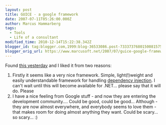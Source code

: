 ```yaml
---
layout: post
title: GUICE - a google framework
date: 2007-07-11T05:26:00.000Z
author: Marcus Hammarberg
tags:
  - Tools
  - Life of a consultant
modified_time: 2010-12-14T15:22:38.342Z
blogger_id: tag:blogger.com,1999:blog-36533086.post-7333737680150081575
blogger_orig_url: https://www.marcusoft.net/2007/07/guice-google-framework.html
---
```


Found
[this
yesterday](http://crazybob.org/2007/06/introduction-to-guice-video-redux.html)
and I liked it from two reasons:

1. Firstly it seems like a very nice framework. Simple, light(!)weight
   and easily understandable framework for handling [dependency
   injection](http://en.wikipedia.org/wiki/Dependency_injection). I
   can't wait until this will become available for .NET... please say
   that it will do. Please
2. I have a nice feeling from Google stuff - and now they are entering
   the development community....
   Could be good, could be good...
   Although - they are now almost everywhere, and everybody seems to
   love them - that makes room for doing almost anything they want.
   Could be scary... so scary... :)
